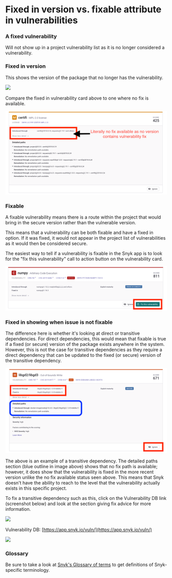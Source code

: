 # Fixed in version vs. fixable attribute in vulnerabilities

### A fixed vulnerability

Will not show up in a project vulnerability list as it is no longer considered a vulnerability.

### Fixed in version

This shows the version of the package that no longer has the vulnerability.

![](../../.gitbook/assets/fix-desc-1.png)

Compare the fixed in vulnerability card above to one where no fix is available.

![](<../../.gitbook/assets/fix-desc-2 (1) (1) (1) (1) (1) (1) (1) (1) (1) (1) (2).png>)

### Fixable

A fixable vulnerability means there is a route within the project that would bring in the secure version rather than the vulnerable version.

This means that a vulnerability can be both fixable and have a fixed in option. If it was fixed, it would not appear in the project list of vulnerabilities as it would then be considered secure.

The easiest way to tell if a vulnerability is fixable in the Snyk app is to look for the "fix this vulnerability" call to action button on the vulnerability card.

![](<../../.gitbook/assets/fix-desc-3 (1) (1) (1).png>)

### Fixed in showing when issue is not fixable

The difference here is whether it's looking at direct or transitive dependencies. For direct dependencies, this would mean that fixable is true if a fixed (or secure) version of the package exists anywhere in the system. However, this is not the case for transitive dependencies as they require a direct dependency that can be updated to the fixed (or secure) version of the transitive dependency.

![](<../../.gitbook/assets/fix-desc-4 (1) (1) (1).png>)

The above is an example of a transitive dependency. The detailed paths section (blue outline in image above) shows that no fix path is available; however, it does show that the vulnerability is fixed in the more recent version unlike the no fix available status seen above. This means that Snyk doesn't have the ability to reach to the level that the vulnerability actually exists in this specific project.

To fix a transitive dependency such as this, click on the Vulnerability DB link (screenshot below) and look at the section giving fix advice for more information.

![](../../.gitbook/assets/fix-desc-5.png)

Vulnerability DB: [https://app.snyk.io/vuln/](https://app.snyk.io/vuln/)

![](../../.gitbook/assets/fix-desc-6.png)

### Glossary

Be sure to take a look at [Snyk's Glossary of terms](https://support.snyk.io/hc/en-us/articles/360017682058-Snyk-Glossary) to get definitions of Snyk-specific terminology.
